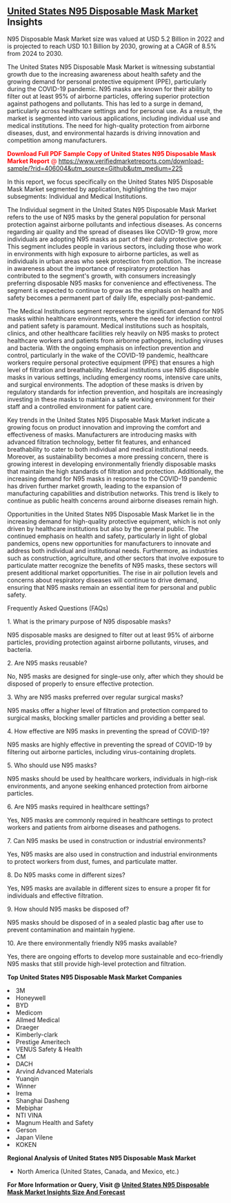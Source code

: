 <h2><a href="https://www.verifiedmarketreports.com/download-sample/?rid=406004&amp;utm_source=Github&amp;utm_medium=225" target="_blank">United States N95 Disposable Mask Market</a> Insights</h2><p>N95 Disposable Mask Market size was valued at USD 5.2 Billion in 2022 and is projected to reach USD 10.1 Billion by 2030, growing at a CAGR of 8.5% from 2024 to 2030.</p><p> <p>The United States N95 Disposable Mask Market is witnessing substantial growth due to the increasing awareness about health safety and the growing demand for personal protective equipment (PPE), particularly during the COVID-19 pandemic. N95 masks are known for their ability to filter out at least 95% of airborne particles, offering superior protection against pathogens and pollutants. This has led to a surge in demand, particularly across healthcare settings and for personal use. As a result, the market is segmented into various applications, including individual use and medical institutions. The need for high-quality protection from airborne diseases, dust, and environmental hazards is driving innovation and competition among manufacturers. <p><span class=""><span style="color: #ff0000;"><strong>Download Full PDF Sample Copy of United States N95 Disposable Mask Market Report</strong> @ </span><a href="https://www.verifiedmarketreports.com/download-sample/?rid=406004&amp;utm_source=Github&amp;utm_medium=225" target="_blank">https://www.verifiedmarketreports.com/download-sample/?rid=406004&amp;utm_source=Github&amp;utm_medium=225</a></span></p> In this report, we focus specifically on the United States N95 Disposable Mask Market segmented by application, highlighting the two major subsegments: Individual and Medical Institutions. <p>The Individual segment in the United States N95 Disposable Mask Market refers to the use of N95 masks by the general population for personal protection against airborne pollutants and infectious diseases. As concerns regarding air quality and the spread of diseases like COVID-19 grow, more individuals are adopting N95 masks as part of their daily protective gear. This segment includes people in various sectors, including those who work in environments with high exposure to airborne particles, as well as individuals in urban areas who seek protection from pollution. The increase in awareness about the importance of respiratory protection has contributed to the segment's growth, with consumers increasingly preferring disposable N95 masks for convenience and effectiveness. The segment is expected to continue to grow as the emphasis on health and safety becomes a permanent part of daily life, especially post-pandemic. <p>The Medical Institutions segment represents the significant demand for N95 masks within healthcare environments, where the need for infection control and patient safety is paramount. Medical institutions such as hospitals, clinics, and other healthcare facilities rely heavily on N95 masks to protect healthcare workers and patients from airborne pathogens, including viruses and bacteria. With the ongoing emphasis on infection prevention and control, particularly in the wake of the COVID-19 pandemic, healthcare workers require personal protective equipment (PPE) that ensures a high level of filtration and breathability. Medical institutions use N95 disposable masks in various settings, including emergency rooms, intensive care units, and surgical environments. The adoption of these masks is driven by regulatory standards for infection prevention, and hospitals are increasingly investing in these masks to maintain a safe working environment for their staff and a controlled environment for patient care. <p>Key trends in the United States N95 Disposable Mask Market indicate a growing focus on product innovation and improving the comfort and effectiveness of masks. Manufacturers are introducing masks with advanced filtration technology, better fit features, and enhanced breathability to cater to both individual and medical institutional needs. Moreover, as sustainability becomes a more pressing concern, there is growing interest in developing environmentally friendly disposable masks that maintain the high standards of filtration and protection. Additionally, the increasing demand for N95 masks in response to the COVID-19 pandemic has driven further market growth, leading to the expansion of manufacturing capabilities and distribution networks. This trend is likely to continue as public health concerns around airborne diseases remain high. <p>Opportunities in the United States N95 Disposable Mask Market lie in the increasing demand for high-quality protective equipment, which is not only driven by healthcare institutions but also by the general public. The continued emphasis on health and safety, particularly in light of global pandemics, opens new opportunities for manufacturers to innovate and address both individual and institutional needs. Furthermore, as industries such as construction, agriculture, and other sectors that involve exposure to particulate matter recognize the benefits of N95 masks, these sectors will present additional market opportunities. The rise in air pollution levels and concerns about respiratory diseases will continue to drive demand, ensuring that N95 masks remain an essential item for personal and public safety. <p>Frequently Asked Questions (FAQs) <p>1. What is the primary purpose of N95 disposable masks? <p>N95 disposable masks are designed to filter out at least 95% of airborne particles, providing protection against airborne pollutants, viruses, and bacteria. <p>2. Are N95 masks reusable? <p>No, N95 masks are designed for single-use only, after which they should be disposed of properly to ensure effective protection. <p>3. Why are N95 masks preferred over regular surgical masks? <p>N95 masks offer a higher level of filtration and protection compared to surgical masks, blocking smaller particles and providing a better seal. <p>4. How effective are N95 masks in preventing the spread of COVID-19? <p>N95 masks are highly effective in preventing the spread of COVID-19 by filtering out airborne particles, including virus-containing droplets. <p>5. Who should use N95 masks? <p>N95 masks should be used by healthcare workers, individuals in high-risk environments, and anyone seeking enhanced protection from airborne particles. <p>6. Are N95 masks required in healthcare settings? <p>Yes, N95 masks are commonly required in healthcare settings to protect workers and patients from airborne diseases and pathogens. <p>7. Can N95 masks be used in construction or industrial environments? <p>Yes, N95 masks are also used in construction and industrial environments to protect workers from dust, fumes, and particulate matter. <p>8. Do N95 masks come in different sizes? <p>Yes, N95 masks are available in different sizes to ensure a proper fit for individuals and effective filtration. <p>9. How should N95 masks be disposed of? <p>N95 masks should be disposed of in a sealed plastic bag after use to prevent contamination and maintain hygiene. <p>10. Are there environmentally friendly N95 masks available? <p>Yes, there are ongoing efforts to develop more sustainable and eco-friendly N95 masks that still provide high-level protection and filtration. </p><p><strong>Top United States N95 Disposable Mask Market Companies</strong></p><div data-test-id=""><p><li>3M</li><li> Honeywell</li><li> BYD</li><li> Medicom</li><li> Allmed Medical</li><li> Draeger</li><li> Kimberly-clark</li><li> Prestige Ameritech</li><li> VENUS Safety & Health</li><li> CM</li><li> DACH</li><li> Arvind Advanced Materials</li><li> Yuanqin</li><li> Winner</li><li> Irema</li><li> Shanghai Dasheng</li><li> Mebiphar</li><li> NTI VINA</li><li> Magnum Health and Safety</li><li> Gerson</li><li> Japan Vilene</li><li> KOKEN</li></p><div><strong>Regional Analysis of&nbsp;United States N95 Disposable Mask Market</strong></div><ul><li dir="ltr"><p dir="ltr">North America&nbsp;(United States, Canada, and Mexico, etc.)</p></li></ul><p><strong>For More Information or Query, Visit @&nbsp;</strong><strong><a href="https://www.verifiedmarketreports.com/product/n95-disposable-mask-market/?utm_source=Github&amp;utm_medium=225" target="_blank">United States N95 Disposable Mask Market Insights Size And Forecast</a></strong></p></div>
